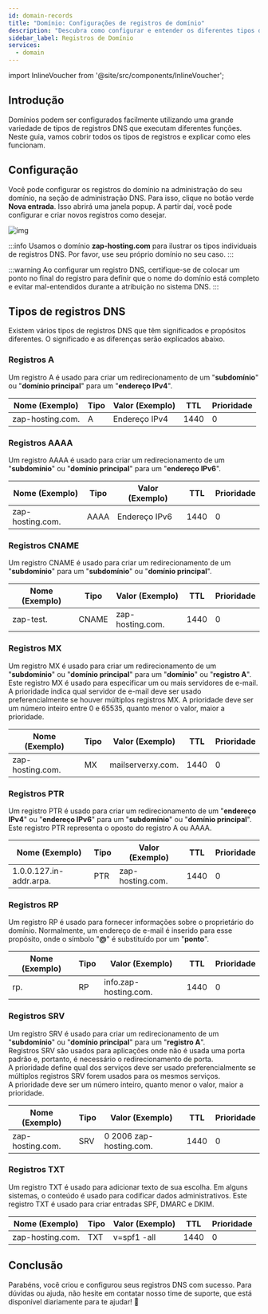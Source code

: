 ```yaml
---
id: domain-records
title: "Domínio: Configurações de registros de domínio"
description: "Descubra como configurar e entender os diferentes tipos de registros DNS para otimizar a gestão do seu domínio → Saiba mais agora"
sidebar_label: Registros de Domínio
services:
  - domain
---
```


import InlineVoucher from '@site/src/components/InlineVoucher';

## Introdução

Domínios podem ser configurados facilmente utilizando uma grande variedade de tipos de registros DNS que executam diferentes funções. Neste guia, vamos cobrir todos os tipos de registros e explicar como eles funcionam.

## Configuração

Você pode configurar os registros do domínio na administração do seu domínio, na seção de administração DNS. Para isso, clique no botão verde **Nova entrada**. Isso abrirá uma janela popup. A partir daí, você pode configurar e criar novos registros como desejar.

![img](https://screensaver01.zap-hosting.com/index.php/s/5qGjz8jDi4sNGcQ/download)

:::info
Usamos o domínio **zap-hosting.com** para ilustrar os tipos individuais de registros DNS. Por favor, use seu próprio domínio no seu caso.
:::

:::warning
Ao configurar um registro DNS, certifique-se de colocar um ponto no final do registro para definir que o nome do domínio está completo e evitar mal-entendidos durante a atribuição no sistema DNS.
:::

## Tipos de registros DNS

Existem vários tipos de registros DNS que têm significados e propósitos diferentes. O significado e as diferenças serão explicados abaixo.

### Registros A

Um registro A é usado para criar um redirecionamento de um "**subdomínio**" ou "**domínio principal**" para um "**endereço IPv4**".

| Nome (Exemplo)   | Tipo | Valor (Exemplo) | TTL  | Prioridade |
| ---------------- | ---- | --------------- | ---- | ---------- |
| zap-hosting.com. | A    | Endereço IPv4   | 1440 | 0          |

### Registros AAAA

Um registro AAAA é usado para criar um redirecionamento de um "**subdomínio**" ou "**domínio principal**" para um "**endereço IPv6**".

| Nome (Exemplo)   | Tipo | Valor (Exemplo) | TTL  | Prioridade |
| ---------------- | ---- | --------------- | ---- | ---------- |
| zap-hosting.com. | AAAA | Endereço IPv6   | 1440 | 0          |

### Registros CNAME

Um registro CNAME é usado para criar um redirecionamento de um "**subdomínio**" para um "**subdomínio**" ou "**domínio principal**".

| Nome (Exemplo) | Tipo  | Valor (Exemplo)   | TTL  | Prioridade |
| -------------- | ----- | ----------------- | ---- | ---------- |
| zap-test.      | CNAME | zap-hosting.com.  | 1440 | 0          |

### Registros MX

Um registro MX é usado para criar um redirecionamento de um "**subdomínio**" ou "**domínio principal**" para um "**domínio**" ou "**registro A**". Este registro MX é usado para especificar um ou mais servidores de e-mail. A prioridade indica qual servidor de e-mail deve ser usado preferencialmente se houver múltiplos registros MX. A prioridade deve ser um número inteiro entre 0 e 65535, quanto menor o valor, maior a prioridade.

| Nome (Exemplo)   | Tipo  | Valor (Exemplo)    | TTL  | Prioridade |
| ---------------- | ----- | ------------------ | ---- | ---------- |
| zap-hosting.com. | MX    | mailserverxy.com.  | 1440 | 0          |

### Registros PTR

Um registro PTR é usado para criar um redirecionamento de um "**endereço IPv4**" ou "**endereço IPv6**" para um "**subdomínio**" ou "**domínio principal**". Este registro PTR representa o oposto do registro A ou AAAA.

| Nome (Exemplo)          | Tipo  | Valor (Exemplo)    | TTL  | Prioridade |
| ----------------------- | ----- | ------------------ | ---- | ---------- |
| 1.0.0.127.in-addr.arpa. | PTR   | zap-hosting.com.   | 1440 | 0          |

### Registros RP

Um registro RP é usado para fornecer informações sobre o proprietário do domínio. Normalmente, um endereço de e-mail é inserido para esse propósito, onde o símbolo "**@**" é substituído por um "**ponto**".

| Nome (Exemplo) | Tipo | Valor (Exemplo)         | TTL  | Prioridade |
| -------------- | ---- | ----------------------- | ---- | ---------- |
| rp.            | RP   | info.zap-hosting.com.   | 1440 | 0          |

### Registros SRV

Um registro SRV é usado para criar um redirecionamento de um "**subdomínio**" ou "**domínio principal**" para um "**registro A**".  
Registros SRV são usados para aplicações onde não é usada uma porta padrão e, portanto, é necessário o redirecionamento de porta.  
A prioridade define qual dos serviços deve ser usado preferencialmente se múltiplos registros SRV forem usados para os mesmos serviços.  
A prioridade deve ser um número inteiro, quanto menor o valor, maior a prioridade.

| Nome (Exemplo)   | Tipo | Valor (Exemplo)           | TTL  | Prioridade |
| ---------------- | ---- | ------------------------- | ---- | ---------- |
| zap-hosting.com. | SRV  | 0 2006 zap-hosting.com.   | 1440 | 0          |

### Registros TXT

Um registro TXT é usado para adicionar texto de sua escolha. Em alguns sistemas, o conteúdo é usado para codificar dados administrativos. Este registro TXT é usado para criar entradas SPF, DMARC e DKIM.

| Nome (Exemplo)   | Tipo | Valor (Exemplo) | TTL  | Prioridade |
| ---------------- | ---- | --------------- | ---- | ---------- |
| zap-hosting.com. | TXT  | v=spf1 -all     | 1440 | 0          |

## Conclusão

Parabéns, você criou e configurou seus registros DNS com sucesso. Para dúvidas ou ajuda, não hesite em contatar nosso time de suporte, que está disponível diariamente para te ajudar! 🙂

<InlineVoucher />